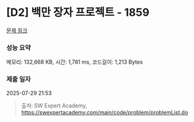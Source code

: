 # [D2] 백만 장자 프로젝트 - 1859 

[문제 링크](https://swexpertacademy.com/main/code/problem/problemDetail.do?contestProbId=AV5LrsUaDxcDFAXc) 

### 성능 요약

메모리: 132,668 KB, 시간: 1,781 ms, 코드길이: 1,213 Bytes

### 제출 일자

2025-07-29 21:53



> 출처: SW Expert Academy, https://swexpertacademy.com/main/code/problem/problemList.do